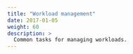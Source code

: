```yaml
---
title: "Workload management"
date: 2017-01-05
weight: 60
description: >
  Common tasks for managing workloads.
---
```


